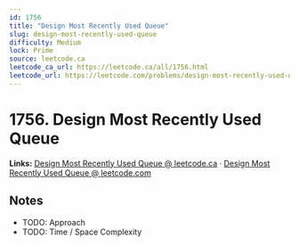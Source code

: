 ```yaml
--- 
id: 1756
title: "Design Most Recently Used Queue"
slug: design-most-recently-used-queue
difficulty: Medium
lock: Prime
source: leetcode.ca
leetcode_ca_url: https://leetcode.ca/all/1756.html
leetcode_url: https://leetcode.com/problems/design-most-recently-used-queue/
---
```


# 1756. Design Most Recently Used Queue

**Links:** [Design Most Recently Used Queue @ leetcode.ca](https://leetcode.ca/all/1756.html) · [Design Most Recently Used Queue @ leetcode.com](https://leetcode.com/problems/design-most-recently-used-queue/)

## Notes
- TODO: Approach
- TODO: Time / Space Complexity
